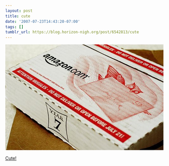 ```yaml
---
layout: post
title: cute
date: '2007-07-23T14:43:20-07:00'
tags: []
tumblr_url: https://blog.horizon-nigh.org/post/6542813/cute
---
```

 ![](/tumblr_files/6542813_500.jpg)  

[Cute!](http://www.flickr.com/photos/roboppy/873783335/)

